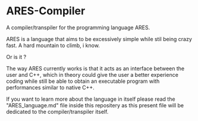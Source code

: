 # ARES-Compiler
A compiler/transpiler for the programming language ARES.


ARES is a language that aims to be excessively simple while stil being crazy fast.
A hard mountain to climb, i know.

Or is it ?

The way ARES currently works is that it acts as an interface between the user and C++, which in theory could give the user a better experience coding while still be able to obtain an executable program with performances similar to native C++.

If you want to learn more about the language in itself please read the "ARES_language.md" file inside this repositery as this present file will be dedicated to the compiler/transpiler itself.
